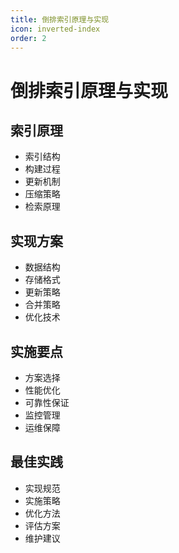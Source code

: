 ```yaml
---
title: 倒排索引原理与实现
icon: inverted-index
order: 2
---
```


# 倒排索引原理与实现

## 索引原理
- 索引结构
- 构建过程
- 更新机制
- 压缩策略
- 检索原理

## 实现方案
- 数据结构
- 存储格式
- 更新策略
- 合并策略
- 优化技术

## 实施要点
- 方案选择
- 性能优化
- 可靠性保证
- 监控管理
- 运维保障

## 最佳实践
- 实现规范
- 实施策略
- 优化方法
- 评估方案
- 维护建议
